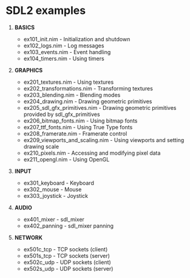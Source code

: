 SDL2 examples
=============

1. **BASICS**

    * ex101_init.nim    -   Initialization and shutdown
    * ex102_logs.nim    -   Log messages
    * ex103_events.nim  -   Event handling
    * ex104_timers.nim  -   Using timers

2. **GRAPHICS**

    * ex201_textures.nim                -   Using textures
    * ex202_transformations.nim         -   Transforming textures
    * ex203_blending.nim                -   Blending modes
    * ex204_drawing.nim                 -   Drawing geometric primitives
    * ex205_sdl_gfx_primitives.nim      -   Drawing geometric primitives provided by sdl_gfx_primitives
    * ex206_bitmap_fonts.nim            -   Using bitmap fonts
    * ex207_ttf_fonts.nim               -   Using True Type fonts
    * ex208_framerate.nim               -   Framerate control
    * ex209_viewports_and_scaling.nim   -   Using viewports and setting drawing scale
    * ex210_pixels.nim                  -   Accessing and modifying pixel data
    * ex211_opengl.nim                  -   Using OpenGL

3. **INPUT**

    * ex301_keyboard    -   Keyboard
    * ex302_mouse       -   Mouse
    * ex303_joystick    -   Joystick

4. **AUDIO**

    * ex401_mixer       -   sdl_mixer
    * ex402_panning     -   sdl_mixer panning

5. **NETWORK**
    * ex501c_tcp        -   TCP sockets (client)
    * ex501s_tcp        -   TCP sockets (server)
    * ex502c_udp        -   UDP sockets (client)
    * ex502s_udp        -   UDP sockets (server)

